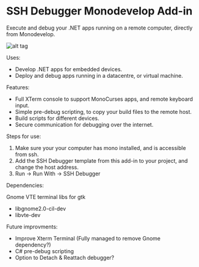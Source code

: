 # SSH Debugger Monodevelop Add-in

Execute and debug your .NET apps running on a remote computer, directly from Monodevelop.

![alt tag](https://raw.githubusercontent.com/logicethos/SSHDebugger/master/SSHDebugger.png)

Uses:

 * Develop .NET apps for embedded devices.
 * Deploy and debug apps running in a datacentre, or virtual machine.

Features:
  
 * Full XTerm console to support MonoCurses apps, and remote keyboard input.
 * Simple pre-debug scripting, to copy your build files to the remote host.
 * Build scripts for different devices.
 * Secure communication for debugging over the internet.

Steps for use:
 1. Make sure your your computer has mono installed, and is accessible from ssh.
 2. Add the SSH Debugger template from this add-in to your project, and change the host address.
 3. Run -> Run With -> SSH Debugger
  
Dependencies:

  Gnome VTE terminal libs for gtk

 * libgnome2.0-cil-dev
 * libvte-dev

Future improvments:

* Improve Xterm Terminal (Fully managed to remove Gnome dependency?)
* C# pre-debug scripting
* Option to Detach & Reattach debugger?